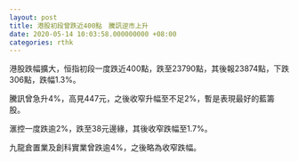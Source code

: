 ```yaml
---
layout: post
title: 港股初段曾跌近400點　騰訊逆市上升
date: 2020-05-14 10:03:58.000000000 +08:00
categories: rthk
---
```


港股跌幅擴大，恒指初段一度跌近400點，跌至23790點，其後報23874點，下跌306點，跌幅1.3%。

騰訊曾急升4%，高見447元，之後收窄升幅至不足2%，暫是表現最好的藍籌股。

滙控一度跌逾2%，跌至38元邊緣，其後收窄跌幅至1.7%。

九龍倉置業及創科實業曾跌逾4%，之後略為收窄跌幅。
